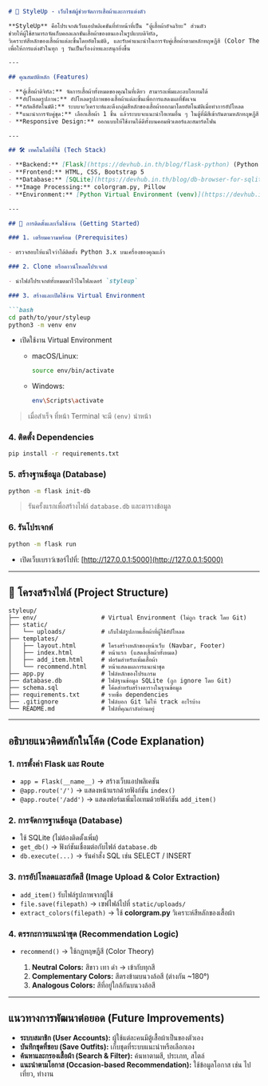 ````markdown
# 👗 StyleUp - เว็บไซต์ผู้ช่วยจัดการเสื้อผ้าและการแต่งตัว

**StyleUp** คือโปรเจกต์เว็บแอปพลิเคชันที่ทำหน้าที่เป็น "ตู้เสื้อผ้าอัจฉริยะ" ส่วนตัว  
ช่วยให้ผู้ใช้สามารถจัดเก็บคอลเลกชันเสื้อผ้าของตนเองในรูปแบบดิจิทัล,  
วิเคราะห์สีหลักของเสื้อผ้าแต่ละชิ้นโดยอัตโนมัติ, และรับคำแนะนำในการจับคู่เสื้อผ้าตามหลักทฤษฎีสี (Color Theory)  
เพื่อให้การแต่งตัวในทุก ๆ วันเป็นเรื่องง่ายและสนุกยิ่งขึ้น

---

## คุณสมบัติหลัก (Features)

- **ตู้เสื้อผ้าดิจิทัล:** จัดการเสื้อผ้าทั้งหมดของคุณในที่เดียว สามารถเพิ่มและลบไอเทมได้  
- **อัปโหลดรูปภาพ:** อัปโหลดรูปภาพของเสื้อผ้าแต่ละชิ้นเพื่อการแสดงผลที่ชัดเจน  
- **สกัดสีอัตโนมัติ:** ระบบจะวิเคราะห์และดึงกลุ่มสีหลักของเสื้อผ้าออกมาโดยอัตโนมัติเมื่อทำการอัปโหลด  
- **แนะนำการจับคู่ชุด:** เลือกเสื้อผ้า 1 ชิ้น แล้วระบบจะแนะนำไอเทมอื่น ๆ ในตู้ที่มีสีเข้ากันตามหลักทฤษฎีสี  
- **Responsive Design:** ออกแบบให้ใช้งานได้ดีทั้งบนคอมพิวเตอร์และสมาร์ตโฟน  

---

## 🛠️ เทคโนโลยีที่ใช้ (Tech Stack)

- **Backend:** [Flask](https://devhub.in.th/blog/flask-python) (Python Framework)  
- **Frontend:** HTML, CSS, Bootstrap 5  
- **Database:** [SQLite](https://devhub.in.th/blog/db-browser-for-sqlite) (Lightweight Database)  
- **Image Processing:** colorgram.py, Pillow  
- **Environment:** [Python Virtual Environment (venv)](https://devhub.in.th/blog/python-virtual-environment-venv)  

---

## 🚀 การติดตั้งและเริ่มใช้งาน (Getting Started)

### 1. เตรียมความพร้อม (Prerequisites)

- ตรวจสอบให้แน่ใจว่าได้ติดตั้ง Python 3.x บนเครื่องของคุณแล้ว

### 2. Clone หรือดาวน์โหลดโปรเจกต์

- นำไฟล์โปรเจกต์ทั้งหมดมาไว้ในโฟลเดอร์ `styleup`

### 3. สร้างและเปิดใช้งาน Virtual Environment

```bash
cd path/to/your/styleup
python3 -m venv env
````

* เปิดใช้งาน Virtual Environment

  * macOS/Linux:

    ```bash
    source env/bin/activate
    ```
  * Windows:

    ```bash
    env\Scripts\activate
    ```

> เมื่อสำเร็จ ที่หน้า Terminal จะมี `(env)` นำหน้า

### 4. ติดตั้ง Dependencies

```bash
pip install -r requirements.txt
```

### 5. สร้างฐานข้อมูล (Database)

```bash
python -m flask init-db
```

> รันครั้งแรกเพื่อสร้างไฟล์ `database.db` และตารางข้อมูล

### 6. รันโปรเจกต์

```bash
python -m flask run
```

* เปิดเว็บเบราว์เซอร์ไปที่:
  [http://127.0.0.1:5000](http://127.0.0.1:5000)

---

## 📁 โครงสร้างไฟล์ (Project Structure)

```
styleup/
├── env/                  # Virtual Environment (ไม่ถูก track โดย Git)
├── static/
│   └── uploads/          # เก็บไฟล์รูปภาพเสื้อผ้าที่ผู้ใช้อัปโหลด
├── templates/
│   ├── layout.html       # โครงสร้างหลักของหน้าเว็บ (Navbar, Footer)
│   ├── index.html        # หน้าแรก (แสดงเสื้อผ้าทั้งหมด)
│   ├── add_item.html     # ฟอร์มสำหรับเพิ่มเสื้อผ้า
│   └── recommend.html    # หน้าแสดงผลการแนะนำชุด
├── app.py                # ไฟล์หลักของโปรแกรม
├── database.db           # ไฟล์ฐานข้อมูล SQLite (ถูก ignore โดย Git)
├── schema.sql            # โค้ดสำหรับสร้างตารางในฐานข้อมูล
├── requirements.txt      # รายชื่อ dependencies
├── .gitignore            # ไฟล์บอก Git ไม่ให้ track อะไรบ้าง
└── README.md             # ไฟล์ที่คุณกำลังอ่านอยู่
```

---

## อธิบายแนวคิดหลักในโค้ด (Code Explanation)

### 1. การตั้งค่า Flask และ Route

* `app = Flask(__name__)` → สร้างเว็บแอปพลิเคชัน
* `@app.route('/')` → แสดงหน้าแรกด้วยฟังก์ชัน `index()`
* `@app.route('/add')` → แสดงฟอร์มเพิ่มไอเทมด้วยฟังก์ชัน `add_item()`

### 2. การจัดการฐานข้อมูล (Database)

* ใช้ SQLite (ไม่ต้องติดตั้งเพิ่ม)
* `get_db()` → ฟังก์ชันเชื่อมต่อกับไฟล์ `database.db`
* `db.execute(...)` → รันคำสั่ง SQL เช่น SELECT / INSERT

### 3. การอัปโหลดและสกัดสี (Image Upload & Color Extraction)

* `add_item()` รับไฟล์รูปภาพจากผู้ใช้
* `file.save(filepath)` → เซฟไฟล์ไปที่ `static/uploads/`
* `extract_colors(filepath)` → ใช้ **colorgram.py** วิเคราะห์สีหลักของเสื้อผ้า

### 4. ตรรกะการแนะนำชุด (Recommendation Logic)

* `recommend()` → ใช้กฎทฤษฎีสี (Color Theory)

  1. **Neutral Colors:** สีขาว เทา ดำ → เข้ากับทุกสี
  2. **Complementary Colors:** สีตรงข้ามบนวงล้อสี (ต่างกัน \~180°)
  3. **Analogous Colors:** สีที่อยู่ใกล้กันบนวงล้อสี

---

## แนวทางการพัฒนาต่อยอด (Future Improvements)

* **ระบบสมาชิก (User Accounts):** ผู้ใช้แต่ละคนมีตู้เสื้อผ้าเป็นของตัวเอง
* **บันทึกชุดที่ชอบ (Save Outfits):** เก็บชุดที่ระบบแนะนำหรือเลือกเอง
* **ค้นหาและกรองเสื้อผ้า (Search & Filter):** ค้นหาตามสี, ประเภท, สไตล์
* **แนะนำตามโอกาส (Occasion-based Recommendation):** ใช้ข้อมูลโอกาส เช่น ไปเที่ยว, ทำงาน

```


